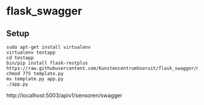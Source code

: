 # flask_swagger

## Setup

```
sudo apt-get install virtualenv
virtualenv testapp
cd testapp
bin/pip install flask-restplus
https://raw.githubusercontent.com/KunstencentrumVooruit/flask_swagger/master/template.py
chmod 775 template.py
mv template.py app.py
./app.py
```

http://localhost:5003/apiv1/sensoren/swagger
